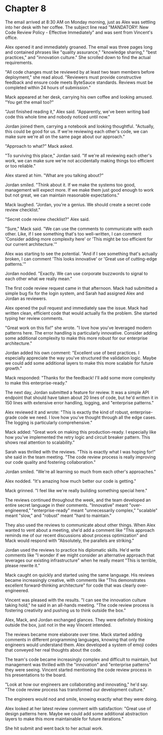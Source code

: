 # Chapter 8

The email arrived at 8:30 AM on Monday morning, just as Alex was settling into her desk with her coffee. The subject line read "MANDATORY: New Code Review Policy - Effective Immediately" and was sent from Vincent's office.

Alex opened it and immediately groaned. The email was three pages long and contained phrases like "quality assurance," "knowledge sharing," "best practices," and "innovation culture." She scrolled down to find the actual requirements.

"All code changes must be reviewed by at least two team members before deployment," she read aloud. "Reviewers must provide constructive feedback and ensure code meets ByteSauce standards. Reviews must be completed within 24 hours of submission."

Mack appeared at her desk, carrying his own coffee and looking amused. "You get the email too?"

"Just finished reading it," Alex said. "Apparently, we've been writing bad code this whole time and nobody noticed until now."

Jordan joined them, carrying a notebook and looking thoughtful. "Actually, this could be good for us. If we're reviewing each other's code, we can make sure we're all on the same page about our approach."

"Approach to what?" Mack asked.

"To surviving this place," Jordan said. "If we're all reviewing each other's work, we can make sure we're not accidentally making things too efficient or too reliable."

Alex stared at him. "What are you talking about?"

Jordan smiled. "Think about it. If we make the systems too good, management will expect more. If we make them just good enough to work but not great, we can maintain reasonable expectations."

Mack laughed. "Jordan, you're a genius. We should create a secret code review checklist."

"Secret code review checklist?" Alex said.

"Sure," Mack said. "We can use the comments to communicate with each other. Like, if I see something that's too well-written, I can comment 'Consider adding more complexity here' or 'This might be too efficient for our current architecture.'"

Alex was starting to see the potential. "And if I see something that's actually broken, I can comment 'This looks innovative' or 'Great use of cutting-edge patterns.'"

Jordan nodded. "Exactly. We can use corporate buzzwords to signal to each other what we really mean."

The first code review request came in that afternoon. Mack had submitted a simple bug fix for the login system, and Sarah had assigned Alex and Jordan as reviewers.

Alex opened the pull request and immediately saw the issue. Mack had written clean, efficient code that would actually fix the problem. She started typing her review comments.

"Great work on this fix!" she wrote. "I love how you've leveraged modern patterns here. The error handling is particularly innovative. Consider adding some additional complexity to make this more robust for our enterprise architecture."

Jordan added his own comment: "Excellent use of best practices. I especially appreciate the way you've structured the validation logic. Maybe we could add some additional layers to make this more scalable for future growth."

Mack responded: "Thanks for the feedback! I'll add some more complexity to make this enterprise-ready."

The next day, Jordan submitted a feature for review. It was a simple API endpoint that should have taken about 20 lines of code, but he'd written it in 150 lines with extensive error handling, logging, and "enterprise patterns."

Alex reviewed it and wrote: "This is exactly the kind of robust, enterprise-grade code we need. I love how you've thought through all the edge cases. The logging is particularly comprehensive."

Mack added: "Great work on making this production-ready. I especially like how you've implemented the retry logic and circuit breaker pattern. This shows real attention to scalability."

Sarah was thrilled with the reviews. "This is exactly what I was hoping for!" she said in the team meeting. "The code review process is really improving our code quality and fostering collaboration."

Jordan smiled. "We're all learning so much from each other's approaches."

Alex nodded. "It's amazing how much better our code is getting."

Mack grinned. "I feel like we're really building something special here."

The reviews continued throughout the week, and the team developed an entire secret language in their comments. "Innovative" meant "over-engineered," "enterprise-ready" meant "unnecessarily complex," "scalable" meant "slow," and "robust" meant "hard to maintain."

They also used the reviews to communicate about other things. When Alex wanted to vent about a meeting, she'd add a comment like "This approach reminds me of our recent discussions about process optimization" and Mack would respond with "Absolutely, the parallels are striking."

Jordan used the reviews to practice his diplomatic skills. He'd write comments like "I wonder if we might consider an alternative approach that leverages our existing infrastructure" when he really meant "This is terrible, please rewrite it."

Mack caught on quickly and started using the same language. His reviews became increasingly creative, with comments like "This demonstrates excellent forward-thinking architecture" for code that was clearly over-engineered.

Vincent was pleased with the results. "I can see the innovation culture taking hold," he said in an all-hands meeting. "The code review process is fostering creativity and pushing us to think outside the box."

Alex, Mack, and Jordan exchanged glances. They were definitely thinking outside the box, just not in the way Vincent intended.

The reviews became more elaborate over time. Mack started adding comments in different programming languages, knowing that only the engineers would understand them. Alex developed a system of emoji codes that conveyed her real thoughts about the code.

The team's code became increasingly complex and difficult to maintain, but management was thrilled with the "innovation" and "enterprise patterns" they were seeing. Vincent started mentioning the code review process in his presentations to the board.

"Look at how our engineers are collaborating and innovating," he'd say. "The code review process has transformed our development culture."

The engineers would nod and smile, knowing exactly what they were doing.

Alex looked at her latest review comment with satisfaction: "Great use of design patterns here. Maybe we could add some additional abstraction layers to make this more maintainable for future iterations."

She hit submit and went back to her actual work. 